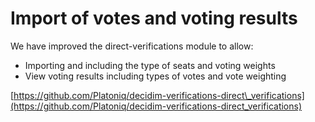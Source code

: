 # Import of votes and voting results

We have improved the direct-verifications module to allow:

*  Importing and including the type of seats and voting weights
*  View voting results including types of votes and vote weighting

 [https://github.com/Platoniq/decidim-verifications-direct\_verifications](https://github.com/Platoniq/decidim-verifications-direct_verifications) 

